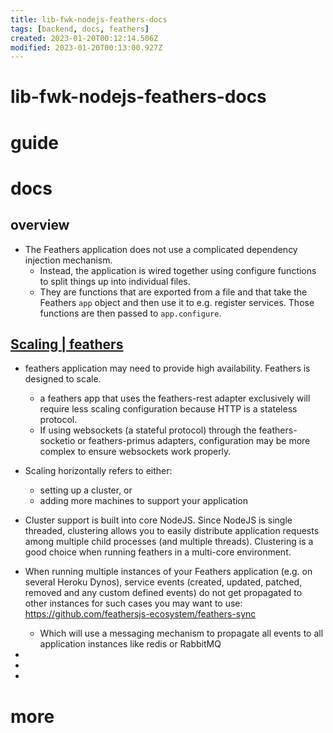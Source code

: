 ```yaml
---
title: lib-fwk-nodejs-feathers-docs
tags: [backend, docs, feathers]
created: 2023-01-20T00:12:14.506Z
modified: 2023-01-20T00:13:00.927Z
---
```


# lib-fwk-nodejs-feathers-docs

# guide

# docs

## overview

- The Feathers application does not use a complicated dependency injection mechanism. 
  - Instead, the application is wired together using configure functions to split things up into individual files. 
  - They are functions that are exported from a file and that take the Feathers `app` object and then use it to e.g. register services. Those functions are then passed to `app.configure`.

## [Scaling | feathers](https://feathersjs.com/cookbook/general/scaling)

- feathers application may need to provide high availability. Feathers is designed to scale.
  - a feathers app that uses the feathers-rest adapter exclusively will require less scaling configuration because HTTP is a stateless protocol. 
  - If using websockets (a stateful protocol) through the feathers-socketio or feathers-primus adapters, configuration may be more complex to ensure websockets work properly.
- Scaling horizontally refers to either:
  - setting up a cluster, or
  - adding more machines to support your application

- Cluster support is built into core NodeJS. Since NodeJS is single threaded, clustering allows you to easily distribute application requests among multiple child processes (and multiple threads). Clustering is a good choice when running feathers in a multi-core environment.

- When running multiple instances of your Feathers application (e.g. on several Heroku Dynos), service events (created, updated, patched, removed and any custom defined events) do not get propagated to other instances for such cases you may want to use: https://github.com/feathersjs-ecosystem/feathers-sync
  - Which will use a messaging mechanism to propagate all events to all application instances like redis or RabbitMQ

- 
- 
- 

# more
